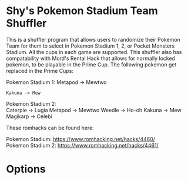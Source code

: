 # Shy's Pokemon Stadium Team Shuffler
This is a shuffler program that allows users to randomize their Pokemon Team for them to select in Pokemon Stadium 1, 2, or Pocket Monsters Stadium.
All the cups in each game are supported. This shuffler also has compatability with Mord's Rental Hack that allows for normally locked pokemon, to be playable in the Prime Cup.
The following pokemon get replaced in the Prime Cups:

  Pokemon Stadium 1:
    Metapod -> Mewtwo
    
    Kakuna -> Mew
  
  Pokemon Stadium 2:   
   Caterpie -> Lugia
   Metapod -> Mewtwo
   Weedle -> Ho-oh
   Kakuna -> Mew
   Magikarp -> Celebi
    
   These romhacks can be found here:
   
   Pokemon Stadium:
   https://www.romhacking.net/hacks/4460/  
   Pokemon Stadium 2:
   https://www.romhacking.net/hacks/4461/
    
# Options


